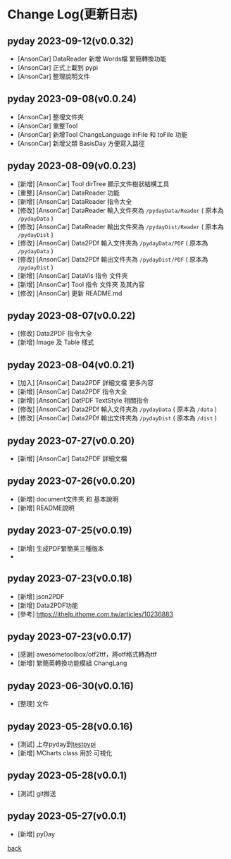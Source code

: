 # Change Log(更新日志)
## pyday 2023-09-12(v0.0.32)
- [AnsonCar] DataReader 新增 Words檔 䌓簡轉換功能
- [AnsonCar] 正式上載到 pypi
- [AnsonCar] 整理說明文件

## pyday 2023-09-08(v0.0.24)
- [AnsonCar] 整埋文件夾
- [AnsonCar] 重整Tool 
- [AnsonCar] 新增Tool ChangeLanguage inFile 和 toFile 功能
- [AnsonCar] 新增父類 BasisDay 方便寫入路徑

## pyday 2023-08-09(v0.0.23)
- [新增] [AnsonCar] Tool dirTree 顯示文件樹狀結構工具
- [重整] [AnsonCar] DataReader 功能
- [新增] [AnsonCar] DataReader 指令大全
- [修改] [AnsonCar] DataReader 輸入文件夾為 ```/pydayData/Reader``` ( 原本為 ```/pydayData``` )
- [修改] [AnsonCar] DataReader 輸出文件夾為 ```/pydayDist/Reader``` ( 原本為 ```/pydayDist``` )
- [修改] [AnsonCar] Data2PDf 輸入文件夾為 ```/pydayData/PDF``` ( 原本為 ```/pydayData```  )
- [修改] [AnsonCar] Data2PDf 輸出文件夾為 ```/pydayDist/PDF``` ( 原本為 ```/pydayDist``` )
- [新增] [AnsonCar] DataVis 指令 文件夾
- [新增] [AnsonCar] Tool 指令 文件夾 及其內容
- [修改] [AnsonCar] 更新 README.md

## pyday 2023-08-07(v0.0.22)
- [修改] Data2PDF 指令大全
- [新增] Image 及 Table 樣式

## pyday 2023-08-04(v0.0.21)
- [加入] [AnsonCar] Data2PDF 詳細文檔 更多內容
- [新增] [AnsonCar] Data2PDF 指令大全
- [新增] [AnsonCar] DatPDF TextStyle 相關指令
- [修改] [AnsonCar] Data2PDf 輸入文件夾為 ```/pydayData``` ( 原本為 ```/data``` )
- [修改] [AnsonCar] Data2PDf 輸出文件夾為 ```/pydayDist``` ( 原本為 ```/dist``` )

## pyday 2023-07-27(v0.0.20)
- [新增] [AnsonCar] Data2PDF 詳細文檔

## pyday 2023-07-26(v0.0.20)
- [新增] document文件夾 和 基本說明
- [新增] README說明

## pyday 2023-07-25(v0.0.19)
- [新增] 生成PDF䌓簡英三種版本
- 
## pyday 2023-07-23(v0.0.18)
- [新增] json2PDF
- [新增] Data2PDF功能
- [參考] https://ithelp.ithome.com.tw/articles/10236883

## pyday 2023-07-23(v0.0.17)
- [感謝] awesometoolbox/otf2ttf，將otf格式轉為ttf
- [新增] 䌓簡英轉換功能模組 ChangLang

## pyday 2023-06-30(v0.0.16)
- [整理] 文件

## pyday 2023-05-28(v0.0.16)
- [測試] 上存pyday到[testpypi](https://test.pypi.org/project/pyday-AnsonCar/)
- [新增] MCharts class 用於 可視化

## pyday 2023-05-28(v0.0.1)
- [測試] git推送

## pyday 2023-05-27(v0.0.1)
- [新增] pyDay

[back](https://github.com/AnsonCar/pyday)
